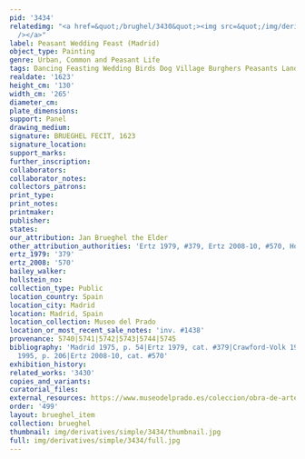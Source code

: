 ```yaml
---
pid: '3434'
relatedimg: "<a href=&quot;/brughel/3430&quot;><img src=&quot;/img/derivatives/simple/3430/thumbnail.jpg&quot;
  /></a>"
label: Peasant Wedding Feast (Madrid)
object_type: Painting
genre: Urban, Common and Peasant Life
tags: Dancing Feasting Wedding Birds Dog Village Burghers Peasants Landscape
realdate: '1623'
height_cm: '130'
width_cm: '265'
diameter_cm: 
plate_dimensions: 
support: Panel
drawing_medium: 
signature: BRUEGHEL FECIT, 1623
signature_location: 
support_marks: 
further_inscription: 
collaborators: 
collaborator_notes: 
collectors_patrons: 
print_type: 
print_notes: 
printmaker: 
publisher: 
states: 
our_attribution: Jan Brueghel the Elder
other_attribution_authorities: 'Ertz 1979, #379, Ertz 2008-10, #570, Honig database'
ertz_1979: '379'
ertz_2008: '570'
bailey_walker: 
hollstein_no: 
collection_type: Public
location_country: Spain
location_city: Madrid
location: Madrid, Spain
location_collection: Museo del Prado
location_or_most_recent_sale_notes: 'inv. #1438'
provenance: 5740|5741|5742|5743|5744|5745
bibliography: 'Madrid 1975, p. 54|Ertz 1979, cat. #379|Crawford-Volk 1981, p. 526|Madrid
  1995, p. 206|Ertz 2008-10, cat. #570'
exhibition_history: 
related_works: '3430'
copies_and_variants: 
curatorial_files: 
external_resources: https://www.museodelprado.es/coleccion/obra-de-arte/banquete-de-bodas/70425126-57e5-46e5-ab4f-e05e33e22dd9
order: '499'
layout: brueghel_item
collection: brueghel
thumbnail: img/derivatives/simple/3434/thumbnail.jpg
full: img/derivatives/simple/3434/full.jpg
---
```

